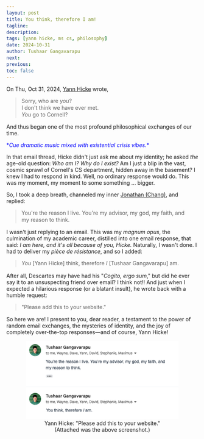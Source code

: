 ```yaml
---
layout: post
title: You think, therefore I am!
tagline:
description:
tags: [yann hicke, ms cs, philosophy]
date: 2024-10-31
author: Tushaar Gangavarapu
next:
previous:
toc: false
---
```


On Thu, Oct 31, 2024, [Yann Hicke](https://yannhicke.github.io/) wrote,

<blockquote>
    <p style="line-height: 1.3; margin: 0;">
        Sorry, who are <i>you</i>? <br>
        I don't think we have ever met. <br>
        <i>You</i> go to Cornell?
    </p>
</blockquote>

And thus began one of the most profound philosophical exchanges of our time.

<p>
    <font color="blue">
        *<i>Cue dramatic music mixed with existential crisis vibes.</i>*
    </font>
</p>

In that email thread, Hicke didn't just ask me about my identity; he asked <i>the</i>
age-old question: <i>Who am I? Why do I exist?</i> Am I just a blip in the vast,
cosmic sprawl of Cornell's CS department, hidden away in the basement? I knew I had to
respond in kind. Well, no ordinary response would do. This was my moment, my moment to
some something ... bigger.

So, I took a deep breath, channeled my inner
[Jonathan (Chang)](https://www.cs.cornell.edu/~jpchang/), and replied:

<blockquote>
    <p style="line-height: 1.3; margin: 0;">
        You're the reason I live. You're my advisor, my god, my faith, and <br>
        my reason to think.
    </p>
</blockquote>

I wasn't just replying to an email. This was my <i>magnum opus</i>, the culmination of
my academic career, distilled into one email response, that said: <i>I am here, and it's
all because of you, Hicke.</i> Naturally, I wasn't done. I had to deliver my
<i>pièce de résistance</i>, and so I added:

<blockquote>
    <p style="line-height: 1.3; margin: 0;">
        <i>You</i> [Yann Hicke] think, therefore <i>I</i> [Tushaar Gangavarapu] am.
    </p>
</blockquote>

After all, Descartes may have had his "<i>Cogito, ergo sum</i>," but did he ever say it
to an unsuspecting friend over email? I think not!! And just when I expected a hilarious
response (or a blatant insult), he wrote back with a humble request:

<blockquote>
    <p style="line-height: 1.3; margin: 0;">
        "Please add this to your website."
    </p>
</blockquote>

So here we are! I present to you, dear reader, a testament to the power of random
email exchanges, the mysteries of identity, and the joy of completely over-the-top
responses—and of course, Yann Hicke!

<div align="center">
    <img 
        title="" 
        src="./imgs/yann.png" 
        alt="" 
        width="400" 
        data-align="center"
    />
    <br/>
    Yann Hicke: "Please add this to your website." 
    <br/>
    (Attached was the above screenshot.)
</div>
